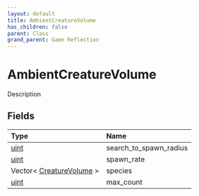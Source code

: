 ```yaml
---
layout: default
title: AmbientCreatureVolume
has_children: false
parent: Class
grand_parent: Game Reflection
---
```

# AmbientCreatureVolume
Description 

## Fields
| Type | Name |
|:-------------|:--------------|
| [uint](/game-reflection/components/uint.md) | search_to_spawn_radius |
| [uint](/game-reflection/components/uint.md) | spawn_rate |
| Vector< [CreatureVolume](/game-reflection/classes/creature_volume.md) > | species |
| [uint](/game-reflection/components/uint.md) | max_count |

